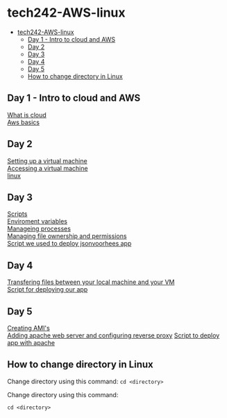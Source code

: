 # tech242-AWS-linux

- [tech242-AWS-linux](#tech242-aws-linux)
  - [Day 1 - Intro to cloud and AWS](#day-1---intro-to-cloud-and-aws)
  - [Day 2](#day-2)
  - [Day 3](#day-3)
  - [Day 4](#day-4)
  - [Day 5](#day-5)
  - [How to change directory in Linux](#how-to-change-directory-in-linux)


## Day 1 - Intro to cloud and AWS
[What is cloud](week1/day1/what-is-cloud/README.md)<br>
[Aws basics](week1/day1/aws-basics/README.md)

## Day 2
[Setting up a virtual machine](week1/day2/setting-up-a-vm/README.md)<br>
[Accessing a virtual machine](week1/day2/accessing-a-vm/README.md)<br>
[linux](week1/day2/linux/README.md)

## Day 3
[Scripts](week1/day3/scripts/README.md)<br>
[Enviroment variables](week1/day3/enviroment-variables/README.md)<br>
[Manageing processes](week1/day3/managing-processes/README.md)<br>
[Managing file ownership and permissions](week1/day3/managing-file-ownership-and-permissions/README.md)<br>
[Script we used to deploy jsonvoorhees app](week1/day4/script-for-deploying-our-app/README.md)

## Day 4
[Transfering files between your local machine and your VM](week1/day4/transfering-files-between-local-machine-and-vm/README.md)<br>
[Script for deploying our app](week1/day4/script-for-deploying-our-app/README.md)

## Day 5
[Creating AMI's](<week1/day5/creating-ami's/README.md>)<br>
[Adding apache web server and configuring reverse proxy](<week1/day5/adding-apache-web-server-and-configuring-reverse-proxy/README.md>)
[Script to deploy app with apache](<week1/day5/script-to-deploy-app-with-apache/README.md>)

## How to change directory in Linux

Change directory using this command: `cd <directory>`

Change directory using this command: 
```
cd <directory>
```